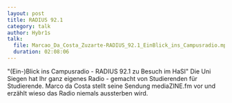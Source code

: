 ```yaml
---
layout: post
title: RADIUS 92.1
category: talk
author: Hybr1s
talk:
  file: Marcao_Da_Costa_Zuzarte-RADIUS_92.1_EinBlick_ins_Campusradio.mp3
  duration: 02:08:06
---
```



"(Ein-)Blick ins Campusradio - RADIUS 92.1 zu Besuch im HaSI" 
Die Uni Siegen hat Ihr ganz eigenes Radio - gemacht von Studierenden für Studierende. Marco da Costa stellt seine Sendung mediaZINE.fm vor und erzählt wieso das Radio niemals aussterben wird.